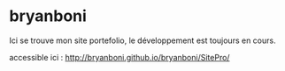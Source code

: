 # bryanboni
Ici se trouve mon site portefolio,
le développement est toujours en cours.

accessible ici : http://bryanboni.github.io/bryanboni/SitePro/ 
